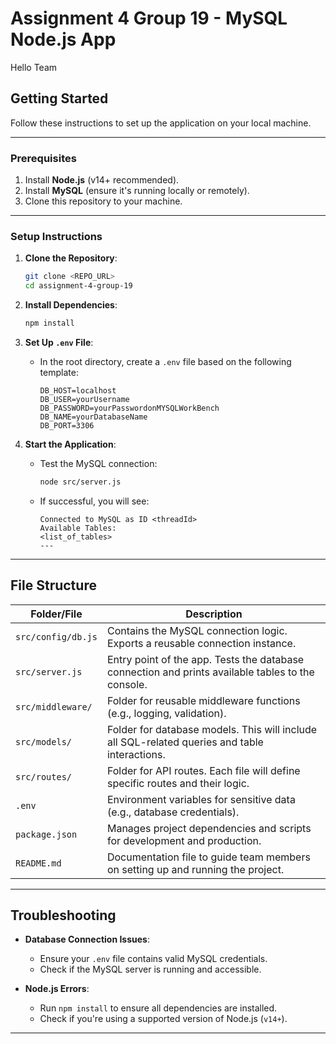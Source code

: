 
# Assignment 4 Group 19 - MySQL Node.js App
Hello Team
## **Getting Started**

Follow these instructions to set up the application on your local machine.

---

### **Prerequisites**

1. Install **Node.js** (v14+ recommended).
2. Install **MySQL** (ensure it's running locally or remotely).
3. Clone this repository to your machine.

---

### **Setup Instructions**

1. **Clone the Repository**:
   ```bash
   git clone <REPO_URL>
   cd assignment-4-group-19
   ```

2. **Install Dependencies**:
   ```bash
   npm install
   ```

3. **Set Up `.env` File**:
   - In the root directory, create a `.env` file based on the following template:

     ```env
     DB_HOST=localhost
     DB_USER=yourUsername
     DB_PASSWORD=yourPasswordonMYSQLWorkBench
     DB_NAME=yourDatabaseName
     DB_PORT=3306
     ```

4. **Start the Application**:
   - Test the MySQL connection:
     ```bash
     node src/server.js
     ```
   - If successful, you will see:
     ```
     Connected to MySQL as ID <threadId>
     Available Tables:
     <list_of_tables>
     ---
     ```

---

## **File Structure**

| **Folder/File**         | **Description**                                                                                   |
|--------------------------|---------------------------------------------------------------------------------------------------|
| `src/config/db.js`       | Contains the MySQL connection logic. Exports a reusable connection instance.                     |
| `src/server.js`          | Entry point of the app. Tests the database connection and prints available tables to the console.|
| `src/middleware/`        | Folder for reusable middleware functions (e.g., logging, validation).                            |
| `src/models/`            | Folder for database models. This will include all SQL-related queries and table interactions.    |
| `src/routes/`            | Folder for API routes. Each file will define specific routes and their logic.                    |
| `.env`                   | Environment variables for sensitive data (e.g., database credentials).                          |
| `package.json`           | Manages project dependencies and scripts for development and production.                        |
| `README.md`              | Documentation file to guide team members on setting up and running the project.                 |

---


## **Troubleshooting**

- **Database Connection Issues**:
  - Ensure your `.env` file contains valid MySQL credentials.
  - Check if the MySQL server is running and accessible.

- **Node.js Errors**:
  - Run `npm install` to ensure all dependencies are installed.
  - Check if you're using a supported version of Node.js (`v14+`).

---
